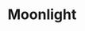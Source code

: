 ---
layout: post
title: Moonlight
director: Barry Jenkins
year: 2016
cover: https://images.mubicdn.net/images/film/152823/cache-163681-1570784433/image-w1280.jpg
imdb_id: tt4975722
sas: true
---